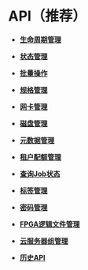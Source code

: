 # API（推荐）<a name="ZH-CN_TOPIC_0124385011"></a>

-   **[生命周期管理](生命周期管理.md)**  

-   **[状态管理](状态管理.md)**  

-   **[批量操作](批量操作.md)**  

-   **[规格管理](规格管理.md)**  

-   **[网卡管理](网卡管理.md)**  

-   **[磁盘管理](磁盘管理.md)**  

-   **[元数据管理](元数据管理.md)**  

-   **[租户配额管理](租户配额管理.md)**  

-   **[查询Job状态](查询Job状态.md)**  

-   **[标签管理](标签管理.md)**  

-   **[密码管理](密码管理.md)**  

-   **[FPGA逻辑文件管理](FPGA逻辑文件管理.md)**  

-   **[云服务器组管理](云服务器组管理.md)**  

-   **[历史API](历史API.md)**  


